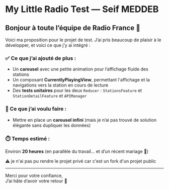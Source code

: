 # My Little Radio Test — Seif MEDDEB

## Bonjour à toute l’équipe de Radio France 👋

Voici ma proposition pour le projet de test. J’ai pris beaucoup de plaisir à le développer, et voici ce que j’y ai intégré :

### ✅ Ce que j’ai ajouté de plus :
- Un **carousel** avec une petite animation pour l’affichage fluide des stations  
- Un composant **CurrentlyPlayingView**, permettant l'affichage et la navigations vers la station en cours de lecture
- Des **tests unitaires** pour les deux `Reducer` : `StationsFeature` et `StationDetailFeature` et `APIManager`

### 🧠 Ce que j’ai voulu faire :
- Mettre en place un **carousel infini** (mais je n’ai pas trouvé de solution élégante sans dupliquer les données)

### ⏱️ Temps estimé :
Environ **20 heures** (en parallèle du travail… et d’un récent mariage 🎉)

⚠️ je n'ai pas pu rendre le projet privé car c'est un fork d'un projet public

---

Merci pour votre confiance,  
J’ai hâte d’avoir votre retour 🙏
